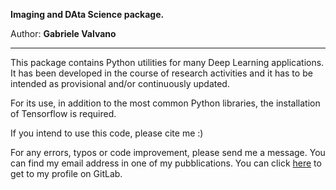 <b>Imaging and DAta Science package.</b>

Author: <b>Gabriele Valvano</b>

___________________________
This package contains Python utilities for many Deep Learning applications.
It has been developed in the course of research activities and it has to be intended as provisional and/or continuously updated.

For its use, in addition to the most common Python libraries, the installation of Tensorflow is required.

If you intend to use this code, please cite me :) 

For any errors, typos or code improvement, please send me a message. You can find my email address in one of my pubblications.
You can click <a href="https://gitlab.com/gabriele_valvano">here</a> to get to my profile on GitLab.